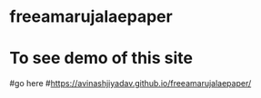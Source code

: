 # freeamarujalaepaper
# To see demo of this site 
  #go here    #https://avinashjiyadav.github.io/freeamarujalaepaper/
